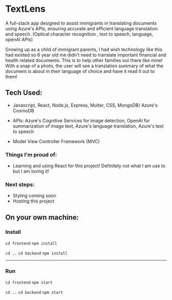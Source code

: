 # TextLens

A full-stack app designed to assist immigrants in translating documents using Azure's APIs, ensuring accurate and efficient language translation and speech. (Optical character recognition , text to speech, language, openAI APIs)

Growing up as a child of immigrant parents, I had wish technology like this had existed so 6 year old me didn't need to translate important financial and health related documents. This is to help other families out there like mine! With a snap of a photo, the user will see a translation summary of what the document is about in their language of choice and have it read it out to them!

## Tech Used:

- Javascript, React, Node.js, Express, Multer, CSS, MongoDB/ Azure's CosmoDB

- APIs: Azure's Cognitive Services for image detection, OpenAI for summarization of image text, Azure's language translation, Azure's text to speech

- Model View Controller Framework (MVC) 

### Things I'm proud of:
- Learning and using React for this project! Definitely not what I am use to but I am loving it!

### Next steps:
- Styling coming soon
- Hosting this project 

## On your own machine: 

### Install

`cd frontend`
`npm install`

`cd ..`
`cd backend`
`npm install`

---

### Run

`cd frontend`
`npm start`

`cd ..`
`cd backend`
`npm start`